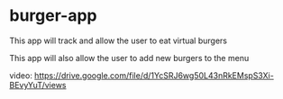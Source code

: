 # burger-app
This app will track and allow the user to eat virtual burgers

This app will also allow the user to add new burgers to the menu

video:
https://drive.google.com/file/d/1YcSRJ6wg50L43nRkEMspS3Xi-BEvyYuT/views